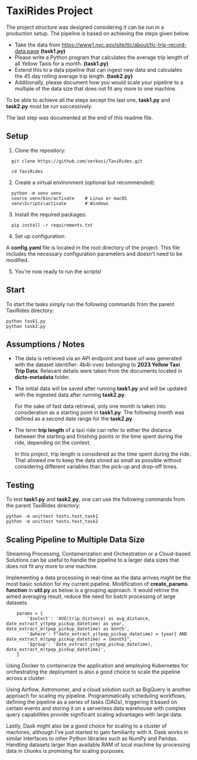 # TaxiRides Project
The project structure was designed considering it can be run in a production setup. The pipeline is based on achieving the steps given below.
- Take the data from https://www1.nyc.gov/site/tlc/about/tlc-trip-record-data.page <strong>(task1.py)</strong>
- Please write a Python program that calculates the average trip length of all Yellow Taxis for a month. <strong>(task1.py)</strong>
- Extend this to a data pipeline that can ingest new data and calculates the 45 day rolling average trip length. <strong>(task2.py)</strong>
- Additionally, please document how you would scale your pipeline to a multiple of the data size that does not fit any more to one machine.

To be able to achieve all the steps except the last one, <strong>task1.py</strong> and <strong>task2.py</strong> must be run successively. 

The last step was documented at the end of this readme file.

## Setup
1. Clone the repository:
  ```
    git clone https://github.com/serkosi/TaxiRides.git 

    cd TaxiRides
  ```

2. Create a virtual environment (optional but recommended):
  ```
    python -m venv venv
    source venv/bin/activate    # Linux or macOS
    venv\Scripts\activate       # Windows
  ```
3. Install the required packages:
  ```
    pip install -r requirements.txt
  ```

4. Set up configuration:

A <strong>config.yaml</strong> file is located in the root directory of the project. This file includes the necessary configuration parameters and doesn't need to be modified.

5. You're now ready to run the scripts!

## Start
To start the tasks simply run the following commands from the parent TaxiRides directory:
  ```
python task1.py
python task2.py
  ```

## Assumptions / Notes
* The data is retrieved via an API endpoint and base url was generated with the dataset identifier: 4b4i-vvec belonging to <strong>2023 Yellow Taxi Trip Data</strong>. Relevant details were taken from the documents located in <strong>dicts-metadata</strong> folder.
* The initial data will be saved after running <strong>task1.py</strong> and will be updated with the ingested data after running <strong>task2.py</strong>.
    
    For the sake of fast data retrieval, only one month is taken into consideration as a starting point in <strong>task1.py</strong>. The following month was defined as a second date range for the <strong>task2.py</strong>.
* The term <strong>trip length</strong> of a taxi ride can refer to either the distance between the starting and finishing points or the time spent during the ride, depending on the context.

    In this project, trip length is considered as the time spent during the ride. That allowed me to keep the data stored as small as possible without considering different variables than the pick-up and drop-off times.

## Testing
To test <strong>task1.py</strong> and <strong>task2.py</strong>, one can use the following commands from the parent TaxiRides directory:
  ```
python -m unittest tests.test_task1
python -m unittest tests.test_task2
  ```

## Scaling Pipeline to Multiple Data Size
Streaming Processing, Containerization and Orchestration or a Cloud-based Solutions can be useful to handle the pipeline to a larger data sizes that does not fit any more to one machine.

Implementing a data processing in real-time as the data arrives might be the most basic solution for my current pipeline. Modification of <strong>create_params function</strong> in <strong>util.py</strong> as below is a grouping approach. It would retrive the aimed averaging result, reduce the need for batch processing of large datasets.
```
    params = {
        '$select': 'AVG(trip_distance) as avg_distance, date_extract_y(tpep_pickup_datetime) as year, date_extract_m(tpep_pickup_datetime) as month',
        '$where': f"date_extract_y(tpep_pickup_datetime) = {year} AND date_extract_m(tpep_pickup_datetime) = {month}",
        '$group': 'date_extract_y(tpep_pickup_datetime), date_extract_m(tpep_pickup_datetime)',
    }
```
Using Docker to containerize the application and employing Kubernetes for orchestrating the deployment is also a good choice to scale the pipeline across a cluster.

Using Airflow, Astronomer, and a cloud solution such as BigQuery is another approach for scaling my pipeline. Programmatically scheduling workflows, defining the pipeline as a series of tasks (DAGs), triggering it based on certain events and storing it on a serverless data warehouse with complex query capabilities provide significant scaling advantages with large data.

Lastly, Dask might also be a good choice for scaling to a cluster of machines, although I've just started to gain familiarity with it. Dask works in similar interfaces to other Python libraries such as NumPy and Pandas. Handling datasets larger than available RAM of local machine by processing data in chunks is promising for scaling purposes.
